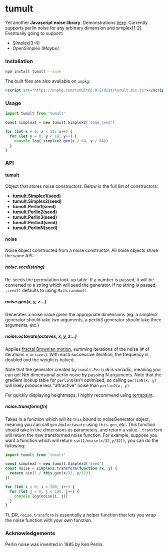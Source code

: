# tumult

Yet another **Javascript noise library**. Demonstrations [here](http://scottyfillups.github.io/tumult). Currently supports perlin noise for any arbitrary dimension and simplex[1-2]. Eventually going to support:
* Simplex[3-4]
* OpenSimplex _(Maybe)_

### Installation

```sh
npm install tumult --save
```

The built files are also available on `unpkg`:


```html
<script src="https://unpkg.com/tumult@3.0.5/dist/tumult.min.js"></script>
```

### Usage

```js
import tumult from 'tumult'

const simplex2 = new tumult.Simplex2('some_seed')

for (let x = 0; x < 10; x++) {
  for (let y = 0; y < 10; y++) {
    console.log( simplex2.gen(x / 64, y / 64))
  }
}
```

### API

#### tumult

Object that stores noise constructors. Below is the full list of constructors:

* **tumult.Simplex1(seed)**
* **tumult.Simplex2(seed)**
* **tumult.Perlin1(seed)**
* **tumult.Perlin2(seed)**
* **tumult.Perlin3(seed)**
* **tumult.Perlin4(seed)**
* **tumult.PerlinN(seed)**

#### noise

Noise object constructed from a noise constructor. All noise objects share the same API:

##### noise.seed(string)

Re-seeds the permutation look-up table. If a number is passed, it will be converted to a string which will seed the generator. If no string is passed, `.seed()` defaults to using `Math.random()`

##### noise.gen(x, y, z...)

Generates a noise value given the appropriate dimensions (eg. a simplex2 generator should take two arguments, a perlin3 generator should take three arguments, etc.)

##### noise.octavate(octaves, x, y, z...)

Applies [fractal Brownian motion](https://thebookofshaders.com/13/), summing iterations of the noise (# of iterations = `octaves`). With each successive iteration, the frequency is doubled and the weight is halved. 

Note that the generator created by `tumult.PerlinN` is variadic, meaning you can get Nth dimensional perlin noise by passing N arguments. Note that the gradient lookup table for `perlinN` isn't optimised, so calling `perlinN(x, y)` will likely produce less "attractive" noise than `perlin2(x, y)`.

For quickly displaying heightmaps, I highly recommend using [terrapaint](https://www.npmjs.com/package/terrapaint).

##### noise.transform(fn)

Takes in a function which will its `this` bound to noiseGenerator object, meaning you can call `gen` and `octavate` using `this.gen`, etc. This function should take in the dimensions as parameters, and return a value. `.transform` will return the new transformed noise function. For example, suppose you want a function which will return `sin(1/noise(x/32,y/32))`, you can do the following:

```js
import tumult from 'tumult'

const simplex2 = new tumult.Simplex2('seed')
const noise = simplex2.transform(function (x, y) {
  return sin(1 / this.gen(x/32, y/32))
})

for (let i = 0; i < 100; i++) {
  for (let j = 0; j < 100; j++) {
    console.log(noise(i, j))
  }
}
```

TL;DR, `noise.transform` is essentially a helper function that lets you wrap the noise function with your own function.

### Acknowledgements

Perlin noise was invented in 1985 by Ken Perlin.
